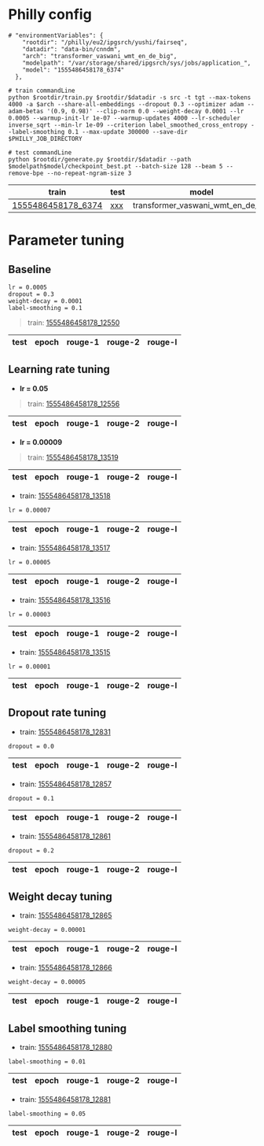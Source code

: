 # Philly config

```
# "environmentVariables": {
    "rootdir": "/philly/eu2/ipgsrch/yushi/fairseq",
    "datadir": "data-bin/cnndm",
    "arch": "transformer_vaswani_wmt_en_de_big",
    "modelpath": "/var/storage/shared/ipgsrch/sys/jobs/application_",
    "model": "1555486458178_6374"
  },

# train commandLine
python $rootdir/train.py $rootdir/$datadir -s src -t tgt --max-tokens 4000 -a $arch --share-all-embeddings --dropout 0.3 --optimizer adam --adam-betas '(0.9, 0.98)' --clip-norm 0.0 --weight-decay 0.0001 --lr 0.0005 --warmup-init-lr 1e-07 --warmup-updates 4000 --lr-scheduler inverse_sqrt --min-lr 1e-09 --criterion label_smoothed_cross_entropy --label-smoothing 0.1 --max-update 300000 --save-dir $PHILLY_JOB_DIRECTORY

# test commandLine
python $rootdir/generate.py $rootdir/$datadir --path $modelpath$model/checkpoint_best.pt --batch-size 128 --beam 5 --remove-bpe --no-repeat-ngram-size 3
```
| train | test | model | result |
| --- | --- | --- | --- |
| [1555486458178_6374](https://philly/#/job/eu2/ipgsrch/1555486458178_6374) | [xxx](https://philly/#/job/eu2/ipgsrch/xxx) | transformer_vaswani_wmt_en_de_big | xxx |


# Parameter tuning


## Baseline

```
lr = 0.0005
dropout = 0.3
weight-decay = 0.0001
label-smoothing = 0.1
```
> train: [1555486458178_12550](https://philly/#/job/eu2/ipgsrch/1555486458178_12550)

| test | epoch | rouge-1 | rouge-2 | rouge-l | 
| --- | --- | --- | --- | --- |


## Learning rate tuning

* **lr = 0.05**
> train: [1555486458178_12556](https://philly/#/job/eu2/ipgsrch/1555486458178_12556)

| test | epoch | rouge-1 | rouge-2 | rouge-l | 
| --- | --- | --- | --- | --- |

* **lr = 0.00009**
> train: [1555486458178_13519](https://philly/#/job/eu2/ipgsrch/1555486458178_13519)

| test | epoch | rouge-1 | rouge-2 | rouge-l | 
| --- | --- | --- | --- | --- |

* train: [1555486458178_13518](https://philly/#/job/eu2/ipgsrch/1555486458178_13518)
```
lr = 0.00007
```
| test | epoch | rouge-1 | rouge-2 | rouge-l | 
| --- | --- | --- | --- | --- |

* train: [1555486458178_13517](https://philly/#/job/eu2/ipgsrch/1555486458178_13517)
```
lr = 0.00005
```
| test | epoch | rouge-1 | rouge-2 | rouge-l | 
| --- | --- | --- | --- | --- |

* train: [1555486458178_13516](https://philly/#/job/eu2/ipgsrch/1555486458178_13516)
```
lr = 0.00003
```
| test | epoch | rouge-1 | rouge-2 | rouge-l | 
| --- | --- | --- | --- | --- |

* train: [1555486458178_13515](https://philly/#/job/eu2/ipgsrch/1555486458178_13515)
```
lr = 0.00001
```
| test | epoch | rouge-1 | rouge-2 | rouge-l | 
| --- | --- | --- | --- | --- |


## Dropout rate tuning

* train: [1555486458178_12831](https://philly/#/job/eu2/ipgsrch/1555486458178_12831)
```
dropout = 0.0
```
| test | epoch | rouge-1 | rouge-2 | rouge-l | 
| --- | --- | --- | --- | --- |

* train: [1555486458178_12857](https://philly/#/job/eu2/ipgsrch/1555486458178_12857)
```
dropout = 0.1
```
| test | epoch | rouge-1 | rouge-2 | rouge-l | 
| --- | --- | --- | --- | --- |

* train: [1555486458178_12861](https://philly/#/job/eu2/ipgsrch/1555486458178_12861)
```
dropout = 0.2
```
| test | epoch | rouge-1 | rouge-2 | rouge-l | 
| --- | --- | --- | --- | --- |


## Weight decay tuning

* train: [1555486458178_12865](https://philly/#/job/eu2/ipgsrch/1555486458178_12865)
```
weight-decay = 0.00001
```
| test | epoch | rouge-1 | rouge-2 | rouge-l | 
| --- | --- | --- | --- | --- |

* train: [1555486458178_12866](https://philly/#/job/eu2/ipgsrch/1555486458178_12866)
```
weight-decay = 0.00005
```
| test | epoch | rouge-1 | rouge-2 | rouge-l | 
| --- | --- | --- | --- | --- |


## Label smoothing tuning

* train: [1555486458178_12880](https://philly/#/job/eu2/ipgsrch/1555486458178_12880)
```
label-smoothing = 0.01
```
| test | epoch | rouge-1 | rouge-2 | rouge-l | 
| --- | --- | --- | --- | --- |

* train: [1555486458178_12881](https://philly/#/job/eu2/ipgsrch/1555486458178_12881)
```
label-smoothing = 0.05
```
| test | epoch | rouge-1 | rouge-2 | rouge-l | 
| --- | --- | --- | --- | --- |



